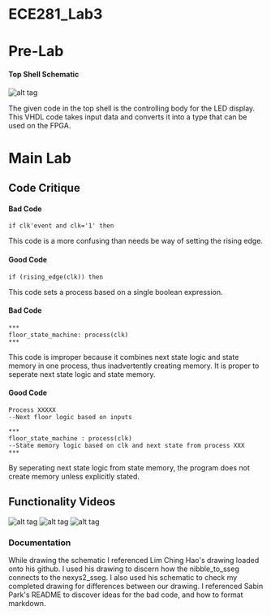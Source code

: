 ECE281_Lab3
===========
# Pre-Lab
#### Top Shell Schematic
![alt tag](https://raw.github.com/seanbapty/ECE281_Lab3/master/topshellschematic3.JPG)

The given code in the top shell is the controlling body for the LED display. This VHDL code takes input data and converts it into a type that can be used on the FPGA.

# Main Lab
## Code Critique

#### Bad Code 
```
if clk'event and clk='1' then
```
This code is a more confusing than needs be way of setting the rising edge.
#### Good Code
```
if (rising_edge(clk)) then
```
This code sets a process based on a single boolean expression.

#### Bad Code
```
***
floor_state_machine: process(clk)
***
```
This code is improper because it combines next state logic and state memory in one process, thus inadvertently creating memory. It is proper to seperate next state logic and state memory.

#### Good Code
```
Process XXXXX
--Next floor logic based on inputs

***
floor_state_machine : process(clk) 
--State memory logic based on clk and next state from process XXX
***
```
By seperating next state logic from state memory, the program does not create memory unless explicitly stated.

## Functionality Videos
![alt tag](https://www.youtube.com/watch?v=KPDFuFnz9n8&feature=youtu.be)
![alt tag](https://www.youtube.com/watch?v=ifLdObCu_NA&feature=youtu.be)
![alt tag](https://www.youtube.com/watch?v=wCrTbxB3LaA&feature=youtu.be)

### Documentation
While drawing the schematic I referenced Lim Ching Hao's drawing loaded onto his github. I used his drawing to discern how the nibble_to_sseg connects to the nexys2_sseg. I also used his schematic to check my completed drawing for differences between our drawing. I referenced Sabin Park's README to discover ideas for the bad code, and how to format markdown.

